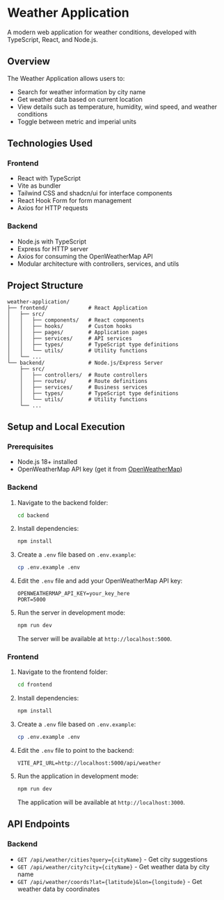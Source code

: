 # Weather Application

A modern web application for weather conditions, developed with TypeScript, React, and Node.js.

## Overview

The Weather Application allows users to:
- Search for weather information by city name
- Get weather data based on current location
- View details such as temperature, humidity, wind speed, and weather conditions
- Toggle between metric and imperial units

## Technologies Used

### Frontend
- React with TypeScript
- Vite as bundler
- Tailwind CSS and shadcn/ui for interface components
- React Hook Form for form management
- Axios for HTTP requests

### Backend
- Node.js with TypeScript
- Express for HTTP server
- Axios for consuming the OpenWeatherMap API
- Modular architecture with controllers, services, and utils

## Project Structure

```
weather-application/
├── frontend/             # React Application
│   ├── src/
│   │   ├── components/   # React components
│   │   ├── hooks/        # Custom hooks
│   │   ├── pages/        # Application pages
│   │   ├── services/     # API services
│   │   ├── types/        # TypeScript type definitions
│   │   └── utils/        # Utility functions
│   └── ...
└── backend/              # Node.js/Express Server
    ├── src/
    │   ├── controllers/  # Route controllers
    │   ├── routes/       # Route definitions
    │   ├── services/     # Business services
    │   ├── types/        # TypeScript type definitions
    │   └── utils/        # Utility functions
    └── ...
```

## Setup and Local Execution

### Prerequisites
- Node.js 18+ installed
- OpenWeatherMap API key (get it from [OpenWeatherMap](https://openweathermap.org/api))

### Backend

1. Navigate to the backend folder:
   ```bash
   cd backend
   ```

2. Install dependencies:
   ```bash
   npm install
   ```

3. Create a `.env` file based on `.env.example`:
   ```bash
   cp .env.example .env
   ```

4. Edit the `.env` file and add your OpenWeatherMap API key:
   ```
   OPENWEATHERMAP_API_KEY=your_key_here
   PORT=5000
   ```

5. Run the server in development mode:
   ```bash
   npm run dev
   ```

   The server will be available at `http://localhost:5000`.

### Frontend

1. Navigate to the frontend folder:
   ```bash
   cd frontend
   ```

2. Install dependencies:
   ```bash
   npm install
   ```

3. Create a `.env` file based on `.env.example`:
   ```bash
   cp .env.example .env
   ```

4. Edit the `.env` file to point to the backend:
   ```
   VITE_API_URL=http://localhost:5000/api/weather
   ```

5. Run the application in development mode:
   ```bash
   npm run dev
   ```

   The application will be available at `http://localhost:3000`.

## API Endpoints

### Backend

- `GET /api/weather/cities?query={cityName}` - Get city suggestions
- `GET /api/weather/city?city={cityName}` - Get weather data by city name
- `GET /api/weather/coords?lat={latitude}&lon={longitude}` - Get weather data by coordinates